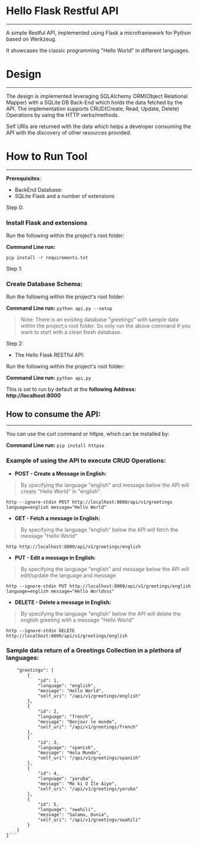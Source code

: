 # Hello Flask Restful API
---
A simple Restful API, implemented using Flask a microframework for Python based on Werkzeug. 

It showcases the classic programming "Hello World" in different languages.

# Design
---
The design is implemented leveraging SQLAlchemy ORM(Object Relational Mapper) with a SQLite DB Back-End which holds the data fetched by the API. The implementation supports CRUD(Create, Read, Update, Delete) Operations by using the HTTP verbs/methods.

Self URIs are returned with the data which helps a developer consuming the API with the discovery of other resources provided. 

# How to Run Tool
---

**Prerequisites**:

- BackEnd Database:
- SQLite
Flask and a number of extensions

Step 0:
### Install Flask and extensions
Run the following within the project's root folder:

**Command Line run:**

```pip install -r requirements.txt```

Step 1:
### Create Database Schema:
Run the following within the project's root folder:

**Command Line run:**
```python api.py --setup```
>Note: There is an exisitng database "greetings" with sample data within the project;s root folder. So only run the above command if you want to start with a clean fresh database.

Step 2:

- The Hello Flask RESTful API:

Run the following within the project's root folder:

**Command Line run:**
```python api.py```

This is set to run by default at the **following Address: http://localhost:8000**


## How to consume the API:
---
You can use the curl command or httpie, which can be installed by:

**Command Line run:**
```pip install httpie```

### Example of using the API to execute CRUD Operations:

- **POST - Create a Message in English:**

>By specifying the language "english" and message below the API will create "Hello World" in "english". 

```http --ignore-stdin POST http://localhost:8000/api/v1/greetings language=english message="Hello World"```

- **GET - Fetch a message in English:**

>By specifying the language "english" below the API will fetch the message "Hello World"

```http http://localhost:8000/api/v1/greetings/english```

- **PUT - Edit a message in English:**

>By specifying the language "english" and message below the API will edit/update the language and message

```http --ignore-stdin PUT http://localhost:8000/api/v1/greetings/english language=english message="Hello Worldsss"```

- **DELETE - Delete a message in English:**

>By specifying the language "english" below the API will delete the english greeting with a message "Hello World"

```http --ignore-stdin DELETE http://localhost:8000/api/v1/greetings/english```

### Sample data return of a Greetings Collection in a plethora of languages:
```{
    "greetings": [
        {
            "id": 1,
            "language": "english",
            "message": "Hello World",
            "self_uri": "/api/v1/greetings/english"
        },
        {
            "id": 2,
            "language": "french",
            "message": "Bonjour le monde",
            "self_uri": "/api/v1/greetings/french"
        },
        {
            "id": 3,
            "language": "spanish",
            "message": "Hola Mundo",
            "self_uri": "/api/v1/greetings/spanish"
        },
        {
            "id": 4,
            "language": "yoruba",
            "message": "Mo ki O Ile Aiye",
            "self_uri": "/api/v1/greetings/yoruba"
        },
        {
            "id": 5,
            "language": "swahili",
            "message": "Salamu, Dunia",
            "self_uri": "/api/v1/greetings/swahili"
        }
    ]
}```